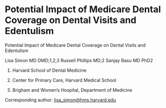 # Potential Impact of Medicare Dental Coverage on Dental Visits and Edentulism 

Potential Impact of Medicare Dental Coverage on Dental Visits and Edentulism

Lisa Simon MD DMD;1,2,3 Russell Phillips MD;2 Sanjay Basu MD PhD2

1. Harvard School of Dental Medicine

2. Center for Primary Care, Harvard Medical School

3. Brigham and Women’s Hospital, Department of Medicine

Corresponding author: lisa_simon@hms.harvard.edu

